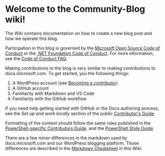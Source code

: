 # Welcome to the Community-Blog wiki!

The Wiki contains documentation on how to create a new blog post and how we operate this blog.

Participation in this blog is governed by the
[Microsoft Open Source Code of Conduct](https://opensource.microsoft.com/codeofconduct/) or the
[.NET Foundation Code of Conduct](https://dotnetfoundation.org/code-of-conduct). For more
information, see the [Code of Conduct FAQ](https://opensource.microsoft.com/codeofconduct/faq/).

Making contributions to the blog is very similar to making contributions to docs.microsoft.com. To
get started, you the following things:

1. A WordPress account (see [Becoming a contributor](https://github.com/PowerShell/Community-Blog/wiki/Becoming-a-contributor))
1. A GitHub account
1. Familiarity with Markdown and VS Code
1. Familiarity with the GitHub workflow

If you need help getting started with GitHub or the Docs authoring process, see the _Set up and work
locally_ section of the public
[Contributor's Guide](https://docs.microsoft.com/contribute/get-started-setup-github).

Formatting of the content should follow the same rules published in the
[PowerShell-specific Contributors Guide](https://docs.microsoft.com/powershell/scripting/community/contributing/overview).
and the
[PowerShell Style Guide](https://docs.microsoft.com/powershell/scripting/community/contributing/powershell-style-guide).

There are a few minor differences in the markdown used by docs.microsoft.com and our WordPress
blogging platform. Those differences are described in the
[Markdown Cheatsheet](https://github.com/PowerShell/Community-Blog/wiki/Markdown-cheatsheet) in this
Wiki.
